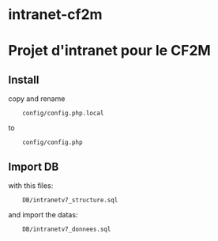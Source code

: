 # intranet-cf2m
#
# Projet d'intranet pour le CF2M

## Install

copy and rename

        config/config.php.local

to

        config/config.php

## Import DB

with this files:

        DB/intranetv7_structure.sql

and import the datas:

        DB/intranetv7_donnees.sql